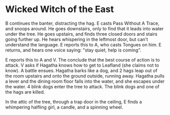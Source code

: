 # Wicked Witch of the East

B continues the banter, distracting the hag.
E casts Pass Without A Trace, and snoops around.
He goes downstairs, only to find that it leads into water under the tree.
He goes upstairs, and finds three closed doors and stairs going further up.
He hears whispering in the leftmost door, but can't understand the language.
E reports this to A, who casts Tongues on him.
E returns, and hears one voice saying: "stay quiet, help is coming".

E reports this to A and V.
The conclude that the best course of action is to attack.
V asks if Hagatha knows how to get to Leafland (she claims not to know).
A battle ensues.
Hagatha barks like a dog,
and 2 hags leap out of the room upstairs and onto the ground outside, running away.
Hagatha pulls a lever and the dining room floor falls into the water,
and she escapes under the water.
4 blink dogs enter the tree to attack.
The blink dogs and one of the hags are killed.

In the attic of the tree, through a trap door in the ceiling,
E finds a whimpering halfling girl, a candle, and a spinning wheel.
